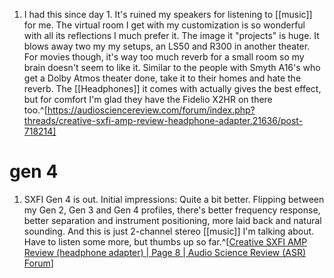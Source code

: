 1. I had this since day 1. It's ruined my speakers for listening to [[music]] for me. The virtual room I get with my customization is so wonderful with all its reflections I much prefer it. The image it "projects" is huge. It blows away two my my setups, an LS50 and R300 in another theater. For movies though, it's way too much reverb for a small room so my brain doesn't seem to like it. Similar to the people with Smyth A16's who get a Dolby Atmos theater done, take it to their homes and hate the reverb. The [[Headphones]] it comes with actually gives the best effect, but for comfort I'm glad they have the Fidelio X2HR on there too.^[https://audiosciencereview.com/forum/index.php?threads/creative-sxfi-amp-review-headphone-adapter.21636/post-718214]

# gen 4
1. SXFI Gen 4 is out. Initial impressions: Quite a bit better. Flipping between my Gen 2, Gen 3 and Gen 4 profiles, there's better frequency response, better separation and instrument positioning, more laid back and natural sounding. And this is just 2-channel stereo [[music]] I'm talking about. Have to listen some more, but thumbs up so far.^[[Creative SXFI AMP Review (headphone adapter) | Page 8 | Audio Science Review (ASR) Forum](https://www.audiosciencereview.com/forum/index.php?threads/creative-sxfi-amp-review-headphone-adapter.21636/page-8)]